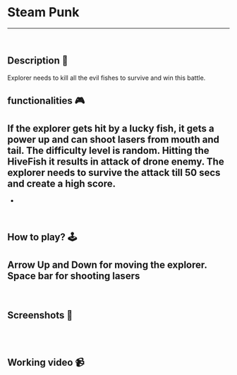 # **Steam Punk** 

---

<br>

## **Description 📃**
<!-- add your game description here  -->
Explorer needs to kill all the evil fishes to survive and win this battle.


## **functionalities 🎮**
<!-- add functionalities over here -->
If the explorer gets hit by a lucky fish, it gets a power up and can shoot lasers from mouth and tail. 
The difficulty level is random.
Hitting the HiveFish it results in attack of drone enemy. 
The explorer needs to survive the attack till 50 secs and create a high score.  
- 


- 
<br>

## **How to play? 🕹️**
<!-- add the steps how to play games -->
Arrow Up and Down for moving the explorer. 
Space bar for shooting lasers
- 

<br>

## **Screenshots 📸**

<br>
<!-- add your screenshots like this -->
<!-- ![image](url) -->

<br>

## **Working video 📹**
<!-- add your working video over here -->